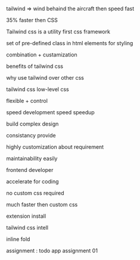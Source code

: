 tailwind => wind behaind the aircraft then speed fast

35% faster then CSS

Tailwind css is a utility first css framework

set of pre-defined class in html elements for styling

combination + custamization

benefits of tailwind css

why use tailwind over other css

tailwind css low-level css

flexible + control

speed development speed speedup

build complex design

consistancy provide

highly customization about requirement

maintainability easily

frontend developer

accelerate for coding

no custom css required

much faster then custom css

extension install

tailwind css intell

inline fold

assignment : todo app assignment 01
